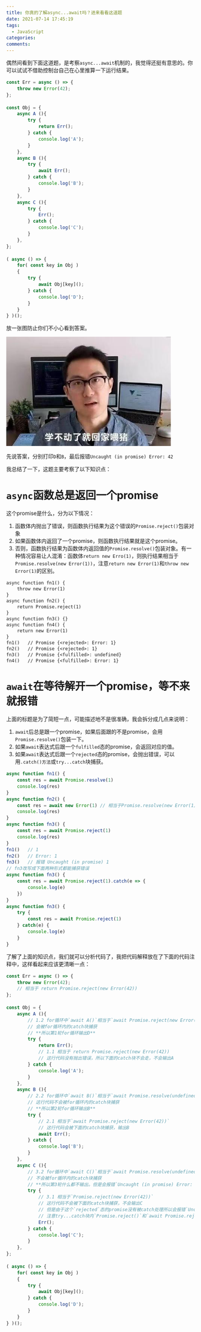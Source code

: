 ```yaml
---
title: 你真的了解async...await吗？进来看看这道题
date: 2021-07-14 17:45:19
tags:
  - JavaScript
categories:
comments:
---
```


偶然间看到下面这道题，是考察`async...await`机制的，我觉得还挺有意思的。你可以试试不借助控制台自己在心里推算一下运行结果。

```javascript
const Err = async () => {
	throw new Error(42);
};

const Obj = {
	async A (){
		try {
			return Err();
		} catch {
			console.log('A');
		}
	},
	async B (){
		try {
			await Err();
		} catch {
			console.log('B');
		}
	},
	async C (){
		try {
			Err();
		} catch {
			console.log('C');
		}
	},
};

( async () => {
	for( const key in Obj )
	{
		try {
			await Obj[key]();
		} catch {
			console.log('D');
		}
	}
} )();
```

<!-- more -->

放一张图防止你们不小心看到答案。

![](/images/common/feedpig.jpg)

先说答案，分别打印`D`和`B`，最后报错`Uncaught (in promise) Error: 42`

我总结了一下，这题主要考察了以下知识点：

# `async`函数总是返回一个promise

这个promise是什么，分为以下情况：

1. 函数体内抛出了错误，则函数执行结果为这个错误的`Promise.reject()`包装对象
2. 如果函数体内返回了一个promise，则函数执行结果就是这个promise。
3. 否则，函数执行结果为函数体内返回值的`Promise.resolve()`包装对象。有一种情况容易让人混淆：函数体`return new Erro(1)`，则执行结果相当于`Promise.resolve(new Error(1))`，注意`return new Error(1)`和`throw new Error(1)`的区别。
    
```
async function fn1() {
    throw new Error(1)
}
async function fn2() {
    return Promise.reject(1)
}
async function fn3() {}
async function fn4() {
    return new Error(1)
}
fn1()   // Promise {<rejected>: Error: 1}
fn2()   // Promise {<rejected>: 1}
fn3()   // Promise {<fulfilled>: undefined}
fn4()   // Promise {<fulfilled>: Error: 1}
```

# `await`在等待解开一个promise，等不来就报错

上面的标题是为了简短一点，可能描述地不是很准确，我会拆分成几点来说明：

1. `await`后总是跟一个promise，如果后面跟的不是promise，会用`Promise.resolve()`包装一下。
2. 如果`await`表达式后跟一个`fulfilled`态的promise，会返回对应的值。
3. 如果`await`表达式后跟一个`rejected`态的promise，会抛出错误，可以用`.catch()方法`或`try...catch`块捕获。

```javascript
async function fn1() {
    const res = await Promise.resolve(1)
    console.log(res)
}
async function fn2() {
    const res = await new Error(1) // 相当于Promise.resolve(new Error(1))
    console.log(res)
}
async function fn3() {
    const res = await Promise.reject(1)
    console.log(res)    
}
fn1()   // 1
fn2()   // Error: 1
fn3()   // 报错 Uncaught (in promise) 1
// fn3改写成下面两种形式都能捕获错误
async function fn3() {
    const res = await Promise.reject(1).catch(e => {
        console.log(e)
    })
}
async function fn3() {
    try {
        const res = await Promise.reject(1)   
    } catch(e) {
        console.log(e)
    }
}
```

了解了上面的知识点，我们就可以分析代码了，我把代码解释放在了下面的代码注释中，这样看起来应该更清晰一点：


```javascript
const Err = async () => {
	throw new Error(42);
	// 相当于 return Promise.reject(new Error(42))
};

const Obj = {
	async A (){
	    // 1.2 for循环中`await A()`相当于`await Promise.reject(new Error(42))`
	    // 会被for循环内的catch块捕获
	    // **所以第1轮for循环输出D**
		try {
			return Err();
			// 1.1 相当于 return Promise.reject(new Error(42))
			// 这行代码没有抛出错误，所以下面的catch块不会走，不会输出A
		} catch {
			console.log('A');
		}
	},
	async B (){
	    // 2.2 for循环中`await B()`相当于`await Promise.resolve(undefined)`
	    // 这行代码不会被for循环内的catch块捕获
	    // **所以第2轮for循环输出B**
		try {
		    // 2.1 相当于`await Promise.reject(new Error(42))`
		    // 这行代码会被下面的catch块捕获，输出B
			await Err();
		} catch {
			console.log('B');
		}
	},
	async C (){
	    // 3.2 for循环中`await C()`相当于`await Promise.resolve(undefined)`
	    // 不会被for循环内的catch块捕获
	    // **所以第3轮什么都不输出。但是会报错`Uncaught (in promise) Error: 42`**
		try {
		    // 3.1 相当于`Promise.reject(new Error(42))`
		    // 这行代码不会被下面的catch块捕获，不会输出C
		    // 但是由于这个`rejected`态的promise没有被catch处理所以会报错`Uncaught (in promise) Error: 42`
		    // 注意try...catch块内`Promise.reject()`和`await Promise.reject()`是不一样的。
			Err();
		} catch {
			console.log('C');
		}
	},
};

( async () => {
	for( const key in Obj )
	{
		try {
			await Obj[key]();
		} catch {
			console.log('D');
		}
	}
} )();
```


